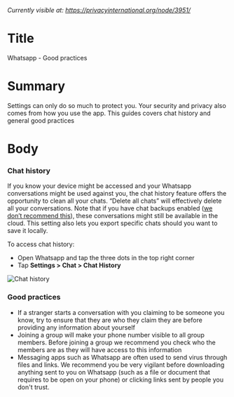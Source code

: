 *Currently visible at: https://privacyinternational.org/node/3951/*

# Title
Whatsapp - Good practices

# Summary
Settings can only do so much to protect you. Your security and privacy also comes from how you use the app. This guides covers chat history and general good practices


# Body 
### Chat history

If you know your device might be accessed and your Whatsapp conversations might be used against you, the chat history feature offers the opportunity to clean all your chats. “Delete all chats” will effectively delete all your conversations. Note that if you have chat backups enabled ([we don’t recommend this](/node/3916)), these conversations might still be available in the cloud. This setting also lets you export specific chats should you want to save it locally.

To access chat history:
- Open Whatsapp and tap the three dots in the top right corner
- Tap **Settings > Chat > Chat History**

![Chat history](../images/Whatsapp/wa_chat_history.png?raw=true)

### Good practices

- If a stranger starts a conversation with you claiming to be someone you know, try to ensure that they are who they claim they are before providing any information about yourself
- Joining a group will make your phone number visible to all group members. Before joining a group we recommend you check who the members are as they will have access to this information
- Messaging apps such as Whatsapp are often used to send virus through files and links. We recommend you be very vigilant before downloading anything sent to you on Whatsapp (such as a file or document that requires to be open on your phone) or clicking links sent by people you don't trust.
